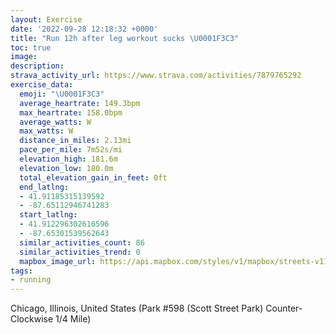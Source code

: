 ```yaml
---
layout: Exercise
date: '2022-09-28 12:18:32 +0000'
title: "Run 12h after leg workout sucks \U0001F3C3"
toc: true
image:
description:
strava_activity_url: https://www.strava.com/activities/7879765292
exercise_data:
  emoji: "\U0001F3C3"
  average_heartrate: 149.3bpm
  max_heartrate: 158.0bpm
  average_watts: W
  max_watts: W
  distance_in_miles: 2.13mi
  pace_per_mile: 7m52s/mi
  elevation_high: 181.6m
  elevation_low: 180.0m
  total_elevation_gain_in_feet: 0ft
  end_latlng:
  - 41.91185315139592
  - -87.65112946741283
  start_latlng:
  - 41.912296302616596
  - -87.65301539562643
  similar_activities_count: 86
  similar_activities_trend: 0
  mapbox_image_url: https://api.mapbox.com/styles/v1/mapbox/streets-v11/static/path-5+787af2-1.0(k%7Bx~Fhl~uOC%7DAMe%40CSLYh%40o%40n%40aATa%40Na%40D%5DD%7BAPmA%3FaBDkADSQmCGqCD%7BBGwD%40YHc%40%40%5BAg%40Ia%40AYDIv%40WzA%3FH%40JHFJDTG~%40%3FbACl%40%40h%40%40TLTNJNB%60%40%40T%3Fl%40KJIHKHY%40c%40GqCEYMUOKSCU%3F%7B%40FG%40OJQ%5EEh%40HnACx%40%40TDTFJVLTB%5EEf%40ATGJKHMHa%40E%7BCCWQ_%40MMUGQA%5DF%5D%40G%40QLKPIf%40%3Fr%40D%7C%40Aj%40%40TBLJNXLRBfAKPEPQL_%40%40%5BIqCEYEKMOOGKAy%40%40%5DFOHGJIRIZA%60%40FlAAf%40DXHTVTPDf%40Ir%40EXUHUB%5D%40aAG%7BAIYKQSK%5DIwA%40QCg%40SWC%5DBOE%5BFYROFGFCJA%5CDb%40Ll%40N%60%40%3FLIh%40%40LBLZ%5ELXF%5E%40NALGNMFMDa%40DEDGJ%40PPh%40BXAfABb%40%3Fx%40FjGEr%40CdCIl%40GT),pin-s-s+e5b22e(-87.65141,41.91174),pin-s-f+89ae00(-87.64965999999995,41.91111999999996)/auto/800x800?access_token=pk.eyJ1Ijoiam9zaGJlY2ttYW4iLCJhIjoiY205eWR2aDd1MWZ6djJrbXc4a3M0bWZleiJ9.XiG9OWkNcZk2QzjJbxLB4A
tags:
- running
---
```




Chicago, Illinois, United States (Park #598 (Scott Street Park) Counter-Clockwise 1/4 Mile)
